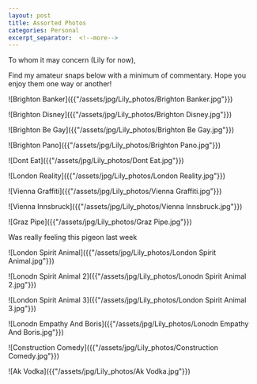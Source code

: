 ```yaml
---
layout: post
title: Assorted Photos
categories: Personal
excerpt_separator:  <!--more-->
---
```

To whom it may concern (Lily for now),

Find my amateur snaps below with a minimum of commentary. Hope you enjoy them one way or another!

![Brighton Banker]({{"/assets/jpg/Lily_photos/Brighton Banker.jpg"}})

![Brighton Disney]({{"/assets/jpg/Lily_photos/Brighton Disney.jpg"}})

![Brighton Be Gay]({{"/assets/jpg/Lily_photos/Brighton Be Gay.jpg"}})

![Brighton Pano]({{"/assets/jpg/Lily_photos/Brighton Pano.jpg"}})

![Dont Eat]({{"/assets/jpg/Lily_photos/Dont Eat.jpg"}})

![London Reality]({{"/assets/jpg/Lily_photos/London Reality.jpg"}})

![Vienna Graffiti]({{"/assets/jpg/Lily_photos/Vienna Graffiti.jpg"}})

![Vienna Innsbruck]({{"/assets/jpg/Lily_photos/Vienna Innsbruck.jpg"}})

![Graz Pipe]({{"/assets/jpg/Lily_photos/Graz Pipe.jpg"}})

Was really feeling this pigeon last week

![London Spirit Animal]({{"/assets/jpg/Lily_photos/London Spirit Animal.jpg"}})

![Lonodn Spirit Animal 2]({{"/assets/jpg/Lily_photos/Lonodn Spirit Animal 2.jpg"}})

![London Spirit Animal 3]({{"/assets/jpg/Lily_photos/London Spirit Animal 3.jpg"}})

![Lonodn Empathy And Boris]({{"/assets/jpg/Lily_photos/Lonodn Empathy And Boris.jpg"}})

![Construction Comedy]({{"/assets/jpg/Lily_photos/Construction Comedy.jpg"}})

![Ak Vodka]({{"/assets/jpg/Lily_photos/Ak Vodka.jpg"}})
